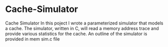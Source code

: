 # Cache-Simulator
Cache Simulator
In this poject I wrote a parameterized simulator that models a
cache. The simulator, written in C, will read a memory address trace and provide
various statistics for the cache. An outline of the simulator is provided in mem sim.c file

